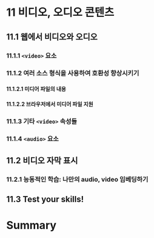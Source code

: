# 11 비디오, 오디오 콘텐츠

## 11.1 웹에서 비디오와 오디오

### 11.1.1 `<video>` 요소

### 11.1.2 여러 소스 형식을 사용하여 호환성 향상시키기

#### 11.1.2.1 미디어 파일의 내용

#### 11.1.2.2 브라우저에서 미디어 파일 지원

### 11.1.3 기타 `<video>` 속성들

### 11.1.4 `<audio>` 요소

## 11.2 비디오 자막 표시

### 11.2.1 능동적인 학습: 나만의 audio, video 임베딩하기

## 11.3 Test your skills!

# Summary
